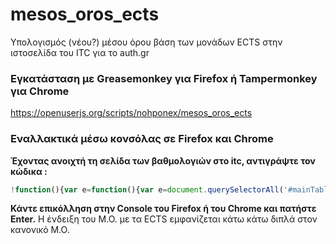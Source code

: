 mesos_oros_ects
===============
Υπολογισμός (νέου?) μέσου όρου βάση των μονάδων ECTS στην ιστοσελίδα του ITC για το auth.gr

### Εγκατάσταση με Greasemonkey για Firefox ή Tampermonkey για Chrome ###
https://openuserjs.org/scripts/nohponex/mesos_oros_ects

### Εναλλακτικά μέσω κονσόλας σε Firefox και Chrome ###
**Έχοντας ανοιχτή τη σελίδα των βαθμολογιών στo itc, αντιγράψτε τον κώδικα :**

```javascript
!function(){var e=function(){var e=document.querySelectorAll('#mainTable>tbody>tr:nth-child(2) table>tbody>tr[height="25"]:not(.italicHeader)');if(e){for(var t=0,r=0,a=0,l=0,n=0,o=e.length;o>n;++n){var i=e[n],d=parseInt(i.querySelectorAll("td")[5].innerHTML.trim()),c=i.querySelectorAll("td")[6].querySelectorAll("span")[0].innerHTML.trim().replace(",",".");isNaN(c)||(c=parseFloat(c),c>=5&&(l+=c*d,a+=d,t+=c,++r))}var h=(Math.round(t/r*100)/100,Math.round(l/a*100)/100),u=document.querySelector('#mainTable>tbody>tr:nth-child(2) table>tbody>tr[height="20"] > td:last-of-type > b');u?u.insertAdjacentHTML("beforeend",' Νέος Μέσος Όρος (ECTS) : <span class="error">'+h+"</span>"):alert("Νέος Μέσος Όρος (ECTS) :"+h)}};e()}();
```


**Κάντε επικόλληση στην Console του Firefox ή του Chrome και πατήστε Enter.**
Η ένδειξη του Μ.Ο. με τα ECTS εμφανίζεται κάτω κάτω διπλά στον κανονικό Μ.Ο.
